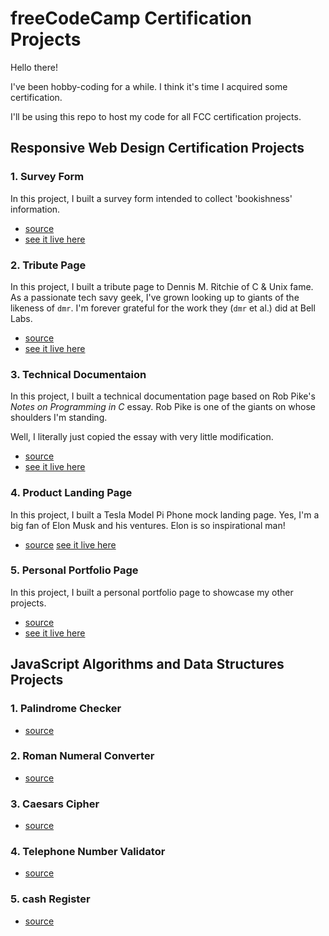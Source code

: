 # freeCodeCamp Certification Projects
Hello there!

I've been hobby-coding for a while. I think it's time I acquired some certification.

I'll be using this repo to host my code for all FCC certification projects.

## Responsive Web Design Certification Projects
### 1. Survey Form

In this project, I built a survey form intended to collect 'bookishness' information. 
- [source](./responsive-web-design/survey-form/)
- [see it live here](https://codepen.io/kimjisena/full/KKoNzLv)

### 2. Tribute Page

In this project, I built a tribute page to Dennis M. Ritchie of C & Unix fame. As a 
passionate tech savy geek, I've grown looking up to giants of the likeness of `dmr`. I'm 
forever grateful for the work they (`dmr` et al.) did at Bell Labs.
- [source](./responsive-web-design/tribute-page/)
- [see it live here](https://codepen.io/kimjisena/full/wvmoPBo)

### 3. Technical Documentaion

In this project, I built a technical documentation page based on Rob Pike's _Notes on Programming 
in C_ essay. Rob Pike is one of the giants on whose shoulders I'm standing.

Well, I literally just copied the essay with very little modification.
- [source](./responsive-web-design/technical-doc/)
- [see it live here](https://codepen.io/kimjisena/full/RwMKbQv)

### 4. Product Landing Page

In this project, I built a Tesla Model Pi Phone mock landing page. Yes, I'm a big fan of 
Elon Musk and his ventures. Elon is so inspirational man!
- [source](./responsive-web-design/landing-page/)
[see it live here](https://codepen.io/kimjisena/full/JjLEWBR)

### 5. Personal Portfolio Page

In this project, I built a personal portfolio page to showcase my other projects.

- [source](./responsive-web-design/personal-portfolio/)
- [see it live here](https://codepen.io/kimjisena/full/RwMKegY)

## JavaScript Algorithms and Data Structures Projects

### 1. Palindrome Checker
- [source](./js-alg-and-ds/palindrome-checker/)

### 2. Roman Numeral Converter
- [source](./js-alg-and-ds/roman-converter/)

### 3. Caesars Cipher
- [source](./js-alg-and-ds/caesars-cipher/)

### 4. Telephone Number Validator
- [source](./js-alg-and-ds/telephone-number-validator/)

### 5. cash Register
- [source](./js-alg-and-ds/cash-register/)